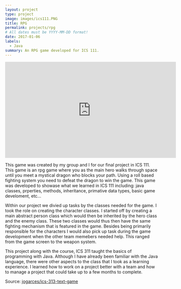 ```yaml
---
layout: project
type: project
image: images/ics111.PNG
title: RPG
permalink: projects/rpg
# All dates must be YYYY-MM-DD format!
date: 2017-01-06
labels:
  - Java
summary: An RPG game developed for ICS 111.
---
```


<iframe width="560" height="315" src="https://www.youtube.com/embed/fPl7cXM5jX0" frameborder="0" allow="autoplay; encrypted-media" allowfullscreen></iframe>

This game was created by my group and I for our final project in ICS 111. This game is an rpg game where you as the main hero walks through space until you meet a mystical dragon who blocks your path. Using a roll based fighting system you need to defeat the dragon to win the game. This game was developed to showase what we learned in ICS 111 including: java classes, prperties, methods, inheritance, primative data types, basic game develoment, etc...

Within our project we divied up tasks by the classes needed for the game. I took the role on creating the character classes. I started off by creating a main abstract person class which would then be inherited by the hero class and the enemy class. These two classes would thus then have the same fighting mechanism that is featured in the game. Besides being primarily responsible for the characters I would also pick up task during the game development when the other team memebers needed help. This ranged from the game screen to the weapon system.

This project along with the course, ICS 311 taught the basics of programming with Java. Although I have already been familiar with the Java language, there were other aspects to the class that I took as a learning experience. I learned how to work on a project better with a team and how to manage a project that could take up to a few months to complete.

Source: <a href="https://github.com/jogarces/ics-313-text-game"><i class="large github icon "></i>jogarces/ics-313-text-game</a>

